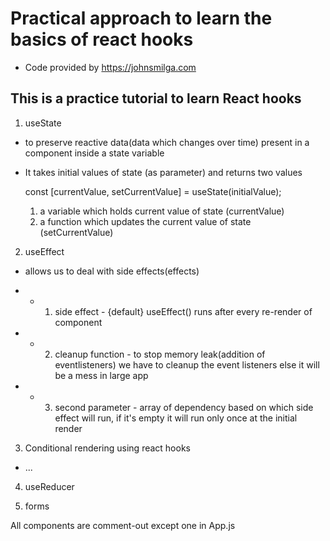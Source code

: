 # Practical approach to learn the basics of react hooks

- Code provided by https://johnsmilga.com

## This is a practice tutorial to learn React hooks

1. useState

- to preserve reactive data(data which changes over time) present in a component inside a state variable

- It takes initial values of state (as parameter) and returns two values

  const [currentValue, setCurrentValue] = useState(initialValue);

  1.  a variable which holds current value of state (currentValue)
  2.  a function which updates the current value of state (setCurrentValue)

2. useEffect

- allows us to deal with side effects(effects)

- - 1. side effect - {default} useEffect() runs after every re-render of component
- - 2. cleanup function - to stop memory leak(addition of eventlisteners) we have to cleanup the event listeners else it will be a mess in large app
- - 3. second parameter - array of dependency based on which side effect will run, if it's empty it will run only once at the initial render

3. Conditional rendering using react hooks

- ...

4. useReducer

5. forms

All components are comment-out except one in App.js
